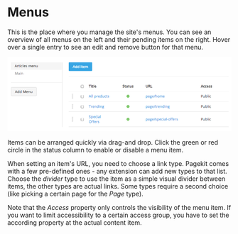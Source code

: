 # Menus

This is the place where you manage the site's menus. You can see an overview of all menus on the left and their pending items on the right. Hover over a single entry to see an edit and remove button for that menu.

![Menu overview](/images/menu-overview.png)

Items can be arranged quickly via drag-and drop. Click the green or red circle in the status column to enable or disable a menu item.

When setting an item's URL, you need to choose a link type. Pagekit comes with a few pre-defined ones - any extension can add new types to that list. Choose the *divider* type to use the item as a simple visual divider between items, the other types are actual links. Some types require a second choice (like picking a certain page for the *Page* type).

Note that the *Access* property only controls the visibility of the menu item. If you want to limit accessibility to a certain access group, you have to set the according property at the actual content item.